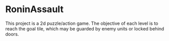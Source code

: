 # RoninAssault

This project is a 2d puzzle/action game. The objective of each level is to reach the goal tile, which may be guarded by enemy units or
locked behind doors.
